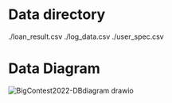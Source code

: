 # Data directory
./loan_result.csv
./log_data.csv
./user_spec.csv

# Data Diagram
![BigContest2022-DBdiagram drawio](https://user-images.githubusercontent.com/68985625/189484121-d4e73985-a21f-4404-a333-c1ce89ced8c7.png)
